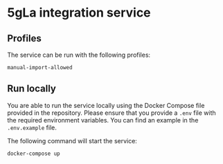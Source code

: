 # 5gLa integration service

## Profiles

The service can be run with the following profiles:

```
manual-import-allowed
```

## Run locally

You are able to run the service locally using the Docker Compose file provided in the repository. 
Please ensure that you provide a `.env` file with the required environment variables. 
You can find an example in the `.env.example` file.

The following command will start the service:

```
docker-compose up
```
